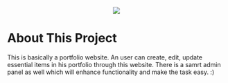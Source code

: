 <p align="center"><img src="https://laravel.com/assets/img/components/logo-laravel.svg"></p>

# About This Project

This is basically a portfolio website. An user can create, edit, update essential items in his portfolio through this website. There is a samrt admin panel as well which will enhance functionality and make the task easy. :)
